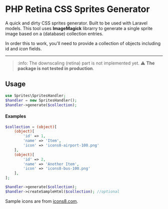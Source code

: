 # PHP Retina CSS Sprites Generator

A quick and dirty CSS sprites generator. Built to be used with Laravel models.
This tool uses **ImageMagick** librarry to generate a single sprite image based on a (database) collection entries.

In order this to work, you'll need to provide a collection of objects including id and *icon* fields.
***

> :info: The downscaling (retina) part is not implemented yet.
> :warning: **The package is not tested in production**.

## Usage

```php
use Sprites\SpritesHandler;
$handler = new SpritesHandler();
$handler->generate($collection);
```

#### Examples

```php
$collection = (object)[
    (object)[
        'id' => 1,
        'name' => 'Item',
        'icon' => 'icons8-airport-100.png'
    ],
    (object)[
        'id' => 2,
        'name' => 'Another Item',
        'icon' => 'icons8-bus-100.png'
    ],
];

$handler->generate($collection);
$handler->createSampleHtml($collection); //optional
```

Sample icons are from [icons8.com](https://icons8.com).